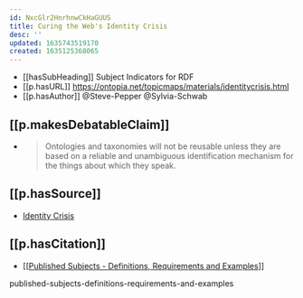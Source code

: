 ```yaml
---
id: NxcGlr2HnrhnwCkHaGUUS
title: Curing the Web's Identity Crisis
desc: ''
updated: 1635743519170
created: 1635125368065
---
```


- [[hasSubHeading]] Subject Indicators for RDF
- [[p.hasURL]] https://ontopia.net/topicmaps/materials/identitycrisis.html
- [[p.hasAuthor]] @Steve-Pepper @Sylvia-Schwab

## [[p.makesDebatableClaim]]

- > Ontologies and taxonomies will not be reusable unless they are based on a reliable and unambiguous identification mechanism for the things about which they speak. 

## [[p.hasSource]]

- [Identity Crisis](https://www.xml.com/pub/a/2002/09/11/deviant.html)

## [[p.hasCitation]] 

- [[[Published Subjects - Definitions, Requirements and Examples]()]]

published-subjects-definitions-requirements-and-examples
